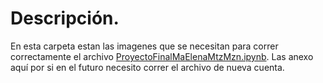 # Descripción.

En esta carpeta estan las imagenes que se necesitan para correr correctamente el archivo [ProyectoFinalMaElenaMtzMzn.ipynb](https://github.com/Maleniski/introduccion-ciencia-datos-metodologias/blob/main/parte2_SCRUM_basedatos/ProyectoFinalMaElenaMtzMzn.ipynb). Las anexo aquí por si en el futuro necesito correr el archivo de nueva cuenta.
